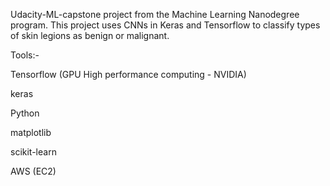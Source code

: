 
Udacity-ML-capstone project from the Machine Learning Nanodegree program. This project uses CNNs in Keras and Tensorflow to classify types of skin legions as benign or malignant.

Tools:-

Tensorflow (GPU High performance computing - NVIDIA)

keras

Python

matplotlib

scikit-learn

AWS (EC2)

